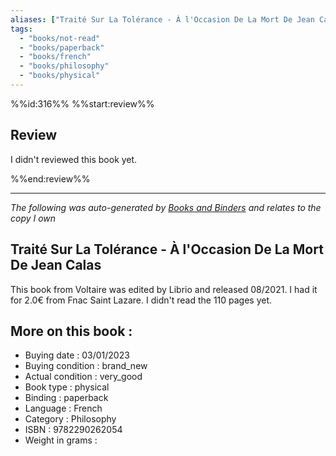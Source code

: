 ```yaml
---
aliases: ["Traité Sur La Tolérance - À l'Occasion De La Mort De Jean Calas"] 
tags: 
  - "books/not-read" 
  - "books/paperback" 
  - "books/french"
  - "books/philosophy"
  - "books/physical"
---
```

%%id:316%%
%%start:review%%
## Review
I didn't reviewed this book yet. 

%%end:review%%

---
_The following was auto-generated by [Books and Binders](Books%20and%20Binders.md) and relates to the copy I own_
## Traité Sur La Tolérance - À l'Occasion De La Mort De Jean Calas
This book from Voltaire was edited by Librio and released 08/2021. I had it for 2.0€ from Fnac Saint Lazare. I didn't read the 110 pages yet.

## More on this book :
- Buying date : 03/01/2023
- Buying condition : brand_new
- Actual condition : very_good
- Book type : physical
- Binding : paperback
- Language : French
- Category : Philosophy
- ISBN : 9782290262054
- Weight in grams : 

